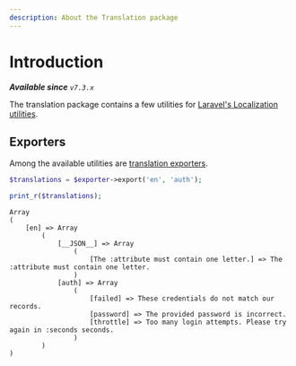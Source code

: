 ```yaml
---
description: About the Translation package
---
```


# Introduction

_**Available since** `v7.3.x`_

The translation package contains a few utilities for [Laravel's Localization utilities](https://laravel.com/docs/10.x/localization).

## Exporters

Among the available utilities are [translation exporters](./exporters/README.md).

```php
$translations = $exporter->export('en', 'auth');

print_r($translations);
```

```
Array
(
    [en] => Array
        (
            [__JSON__] => Array
                (
                    [The :attribute must contain one letter.] => The :attribute must contain one letter.
                )
            [auth] => Array
                (
                    [failed] => These credentials do not match our records.
                    [password] => The provided password is incorrect.
                    [throttle] => Too many login attempts. Please try again in :seconds seconds.
                )
        )
)
```